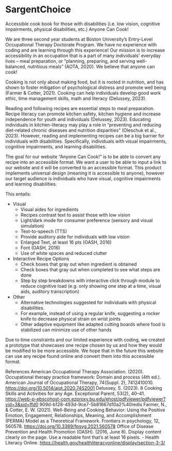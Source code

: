 # SargentChoice
Accessible cook book for those with disabilities (i.e. low vision, cognitive impairments, physical disabilities, etc.)
Anyone Can Cook!

We are three second year students at Boston University’s Entry-Level Occupational Therapy Doctorate Program. We have no experience with coding and are learning through this experience! Our mission is to increase accessibility in an occupation that is a part of many individuals' everyday lives – meal preparation, or “planning, preparing, and serving well-balanced, nutritious meals” (AOTA, 2020). We believe that anyone can cook!

Cooking is not only about making food, but it is rooted in nutrition, and has shown to foster mitigation of psychological distress and promote well being (Farmer & Cotter, 2021). Cooking can help individuals develop good work ethic, time management skills, math and literacy (Delussey, 2023). 

Reading and following recipes are essential steps to meal preparation. Recipe literacy can promote kitchen safety, kitchen hygiene and increase independence for youth and individuals (Delussey, 2023). Educating individuals in kitchen-literacy may play a role in “preventing and reducing diet-related chronic diseases and nutrition disparities” (Oleschuk et al., 2023). 
However, reading and implementing recipes can be a big barrier for individuals with disabilities. Specifically, individuals with visual impairments, cognitive impairments, and learning disabilities. 

The goal for our website “Anyone Can Cook!” is to be able to convert any recipe into an accessible format. We want a user to be able to input a link to our website and it will be converted to an accessible format. This product implements universal design (meaning it is accessible to anyone), however our target audience is individuals who have visual, cognitive impairments and learning disabilities.


This entails:
- Visual
  - Visual aides for ingredients
  - Recipes contrast text to assist those with low vision 
  - Light/dark mode for consumer preference (sensory and visual simulation)
  - Text-to-speech (TTS)
  - Provide auditory aide for individuals with low vision
  - Enlarged Text, at least 16 pts (OASH, 2016)
  - Font (OASH, 2016)
  - Use of white spaces and reduced clutter 
- Interactive Recipe Options
  - Check boxes that gray out when ingredient is obtained
  - Check boxes that gray out when completed to see what steps are done
  - Step by step breakdowns with interactive click through module to reduce cognitive load (e.g. only showing one step at a time, visual aids, auditory transcription)
- Other
  - Alternative technologies suggested for individuals with physical disabilities.
  - For example, instead of using a regular knife, suggesting a rocker knife to decrease physical strain on wrist joints
  - Other adaptive equipment like adapted cutting boards where food is stabilized can minimize use of other hands 


Due to time constraints and our limited experience with coding, we created a prototype that showcases one recipe chosen by us and how they would be modified to be more accessible. We hope that in the future this website can use any recipe found online and convert them into this accessible format. 

References
American Occupational Therapy Association. (2020). Occupational therapy practice framework: Domain and process (4th ed.). American Journal of Occupational Therapy, 74(Suppl. 2), 7412410010. https://doi.org/10.5014/ajot.2020.74S2001
Delussey, S. (2023). 8 Cooking Skills and Activities for any Age. Exceptional Parent, 53(2), 
40–41. 
https://web-p-ebscohost-com.ezproxy.bu.edu/ehost/pdfviewer/pdfviewer?vid=3&sid=ffd0
909d-b128-493d-9ce7-5b81667d10a2%40redis
Farmer, N., & Cotter, E. W. (2021). Well-Being and Cooking Behavior: Using the Positive Emotion, Engagement, Relationships, Meaning, and Accomplishment (PERMA) Model as a Theoretical Framework. Frontiers in psychology, 12, 560578. https://doi.org/10.3389/fpsyg.2021.560578
Office of Disease Prevention and Health Promotion (OASH). (2016, June 8). Display content 
clearly on the page. Use a readable font that’s at least 16 pixels. - Health Literacy 
Online. https://health.gov/healthliteracyonline/display/section-3-3/ 
